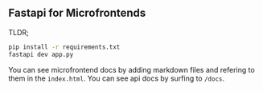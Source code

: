 ## Fastapi for Microfrontends

TLDR;

```bash
pip install -r requirements.txt
fastapi dev app.py
```

You can see microfrontend docs by adding markdown files and refering to them in the `index.html`. You can see api docs by surfing to `/docs`.
